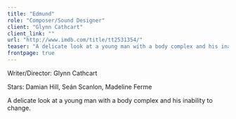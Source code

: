 ```yaml
---
title: "Edmund"
role: "Composer/Sound Designer"
client: "Glynn Cathcart"
client_link: ""
url: "http://www.imdb.com/title/tt2531354/"
teaser: "A delicate look at a young man with a body complex and his inability to change."
frontpage: true
---
```

Writer/Director: Glynn Cathcart

Stars: Damian Hill, Seán Scanlon, Madeline Ferme

A delicate look at a young man with a body complex and his inability to change.